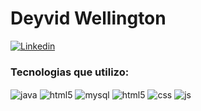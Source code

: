 ### <div style="display: inline_block">

### <h1>Deyvid Wellington

[![Linkedin](https://img.shields.io/badge/LinkedIn-0077B5?style=for-the-badge&logo=linkedin&logoColor=white)](https://www.linkedin.com/in/deyvid-wellington-013143340)

### <h3>Tecnologias que utilizo:

  <img align="center" alt="java" src="https://img.shields.io/badge/Java-ED8B00?style=for-the-badge&logo=openjdk&logoColor=white">

<img align="center" alt="html5" src="https://img.shields.io/badge/Python-3776AB?style=for-the-badge&logo=python&logoColor=white" />

<img align="center" alt="mysql" src=" https://img.shields.io/badge/MySQL-00000F?style=for-the-badge&logo=mysql&logoColor=white" />
     

  <img align="center" alt="html5" src="https://img.shields.io/badge/HTML5-E34F26?style=for-the-badge&logo=html5&logoColor=white" />


  <img align="center" alt="css" src="https://img.shields.io/badge/CSS3-1572B6?style=for-the-badge&logo=css3&logoColor=white" />
  <img align="center" alt="js" src="https://img.shields.io/badge/JavaScript-F7DF1E?style=for-the-badge&logo=javascript&logoColor=black" />
